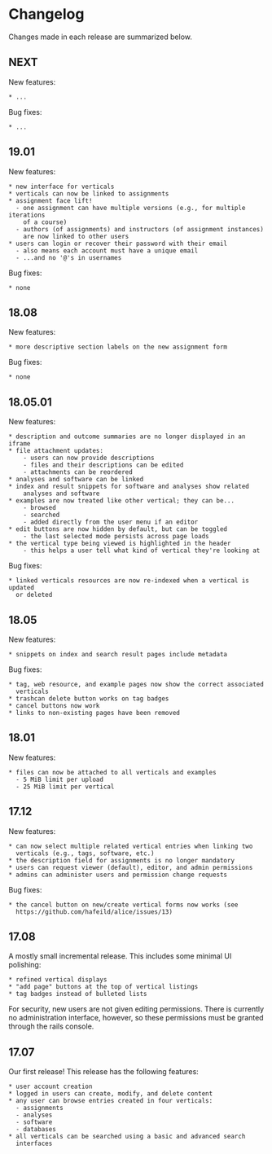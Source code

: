 # Changelog

Changes made in each release are summarized below.

## NEXT

New features:

    * ...

Bug fixes:

    * ...

## 19.01

New features:

    * new interface for verticals
    * verticals can now be linked to assignments
    * assignment face lift!
      - one assignment can have multiple versions (e.g., for multiple iterations
        of a course)
      - authors (of assignments) and instructors (of assignment instances)
        are now linked to other users
    * users can login or recover their password with their email
      - also means each account must have a unique email
      - ...and no '@'s in usernames

Bug fixes:

    * none

## 18.08

New features:

    * more descriptive section labels on the new assignment form

Bug fixes:

    * none

## 18.05.01

New features:

    * description and outcome summaries are no longer displayed in an iframe
    * file attachment updates:
        - users can now provide descriptions
        - files and their descriptions can be edited
        - attachments can be reordered
    * analyses and software can be linked
    * index and result snippets for software and analyses show related 
        analyses and software
    * examples are now treated like other vertical; they can be...
        - browsed
        - searched
        - added directly from the user menu if an editor
    * edit buttons are now hidden by default, but can be toggled
        - the last selected mode persists across page loads
    * the vertical type being viewed is highlighted in the header
        - this helps a user tell what kind of vertical they're looking at
    

Bug fixes:

    * linked verticals resources are now re-indexed when a vertical is updated
      or deleted

## 18.05

New features:

    * snippets on index and search result pages include metadata

Bug fixes:

    * tag, web resource, and example pages now show the correct associated
      verticals
    * trashcan delete button works on tag badges
    * cancel buttons now work
    * links to non-existing pages have been removed

## 18.01

New features:

    * files can now be attached to all verticals and examples
      - 5 MiB limit per upload
      - 25 MiB limit per vertical

## 17.12

New features:

    * can now select multiple related vertical entries when linking two
      verticals (e.g., tags, software, etc.)
    * the description field for assignments is no longer mandatory
    * users can request viewer (default), editor, and admin permissions
    * admins can administer users and permission change requests
  
Bug fixes:

    * the cancel button on new/create vertical forms now works (see
      https://github.com/hafeild/alice/issues/13)

## 17.08

A mostly small incremental release. This includes some minimal UI polishing:

    * refined vertical displays
    * "add page" buttons at the top of vertical listings
    * tag badges instead of bulleted lists

For security, new users are not given editing permissions. There is currently
no administration interface, however, so these permissions must be granted
through the rails console.

## 17.07

Our first release! This release has the following features:

    * user account creation
    * logged in users can create, modify, and delete content
    * any user can browse entries created in four verticals:
      - assignments
      - analyses
      - software
      - databases
    * all verticals can be searched using a basic and advanced search
      interfaces


